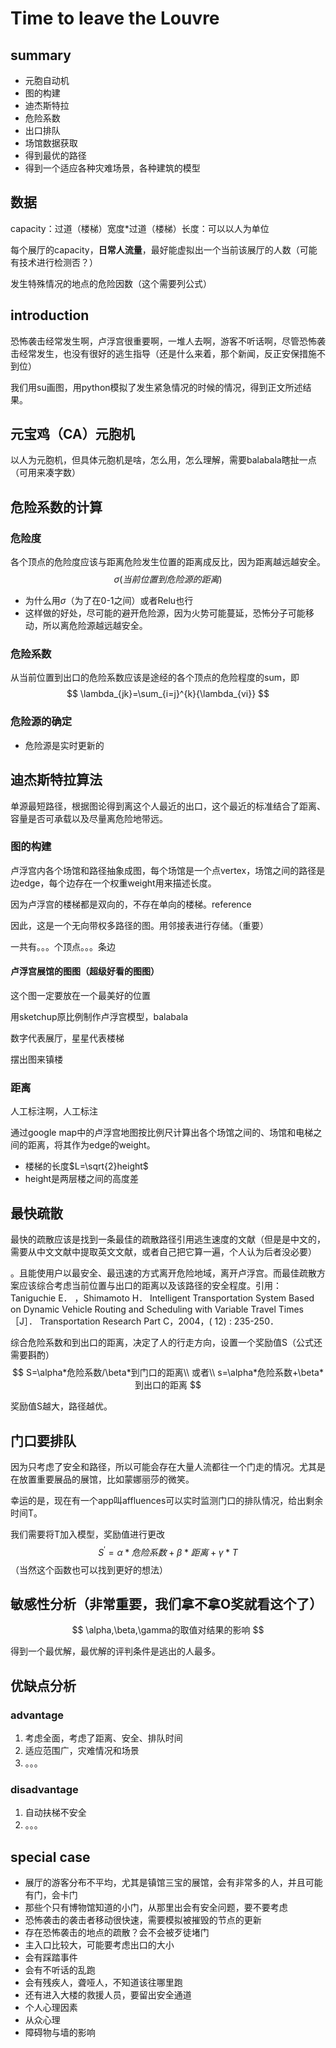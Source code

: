 # Time to leave the Louvre

## summary

* 元胞自动机
* 图的构建
* 迪杰斯特拉
* 危险系数
* 出口排队
* 场馆数据获取
* 得到最优的路径
* 得到一个适应各种灾难场景，各种建筑的模型

## 数据

capacity：过道（楼梯）宽度*过道（楼梯）长度：可以以人为单位

每个展厅的capacity，**日常人流量**，最好能虚拟出一个当前该展厅的人数（可能有技术进行检测否？）

发生特殊情况的地点的危险因数（这个需要列公式）



## introduction

恐怖袭击经常发生啊，卢浮宫很重要啊，一堆人去啊，游客不听话啊，尽管恐怖袭击经常发生，也没有很好的逃生指导（还是什么来着，那个新闻，反正安保措施不到位）

我们用su画图，用python模拟了发生紧急情况的时候的情况，得到正文所述结果。



## 元宝鸡（CA）元胞机

以人为元胞机，但具体元胞机是啥，怎么用，怎么理解，需要balabala瞎扯一点（可用来凑字数）

## 危险系数的计算

### 危险度

各个顶点的危险度应该与距离危险发生位置的距离成反比，因为距离越远越安全。
$$
\sigma(当前位置到危险源的距离)
$$


* 为什么用$\sigma$（为了在0-1之间）或者Relu也行
* 这样做的好处，尽可能的避开危险源，因为火势可能蔓延，恐怖分子可能移动，所以离危险源越远越安全。

### 危险系数

从当前位置到出口的危险系数应该是途经的各个顶点的危险程度的sum，即
$$
\lambda_{jk}=\sum_{i=j}^{k}{\lambda_{vi}}
$$

### 危险源的确定

* 危险源是实时更新的


## 迪杰斯特拉算法

单源最短路径，根据图论得到离这个人最近的出口，这个最近的标准结合了距离、容量是否可承载以及尽量离危险地带远。

### 图的构建

卢浮宫内各个场馆和路径抽象成图，每个场馆是一个点vertex，场馆之间的路径是边edge，每个边存在一个权重weight用来描述长度。

因为卢浮宫的楼梯都是双向的，不存在单向的楼梯。reference

因此，这是一个无向带权多路径的图。用邻接表进行存储。（重要）

一共有。。。个顶点。。。条边

#### 卢浮宫展馆的图图（超级好看的图图）

这个图一定要放在一个最美好的位置

用sketchup原比例制作卢浮宫模型，balabala

数字代表展厅，星星代表楼梯

摆出图来镇楼

### 距离

人工标注啊，人工标注

通过google map中的卢浮宫地图按比例尺计算出各个场馆之间的、场馆和电梯之间的距离，将其作为edge的weight。

- 楼梯的长度$L=\sqrt{2}height$
- height是两层楼之间的高度差



## 最快疏散

最快的疏散应该是找到一条最佳的疏散路径引用逃生速度的文献（但是是中文的，需要从中文文献中提取英文文献，或者自己把它算一遍，个人认为后者没必要）

。且能使用户以最安全、最迅速的方式离开危险地域，离开卢浮宫。而最佳疏散方案应该综合考虑当前位置与出口的距离以及该路径的安全程度。引用：Taniguchie E． ，Shimamoto H． Intelligent Transportation System Based on Dynamic Vehicle Routing and Scheduling with Variable Travel Times［J］． Transportation Research Part C，2004，( 12) :
235-250．

综合危险系数和到出口的距离，决定了人的行走方向，设置一个奖励值S（公式还需要斟酌）
$$
S=\alpha*危险系数/\beta*到门口的距离\\
或者\\
s=\alpha*危险系数+\beta*到出口的距离
$$

奖励值S越大，路径越优。

## 门口要排队

因为只考虑了安全和路径，所以可能会存在大量人流都往一个门走的情况。尤其是在放置重要展品的展馆，比如蒙娜丽莎的微笑。

幸运的是，现在有一个app叫affluences可以实时监测门口的排队情况，给出剩余时间T。

我们需要将T加入模型，奖励值进行更改
$$
S^{'}=\alpha*危险系数+\beta*距离+\gamma*T
$$
（当然这个函数也可以找到更好的想法）

## 敏感性分析（非常重要，我们拿不拿O奖就看这个了）

$$
\alpha,\beta,\gamma的取值对结果的影响
$$

得到一个最优解，最优解的评判条件是逃出的人最多。

## 优缺点分析

### advantage

1. 考虑全面，考虑了距离、安全、排队时间
2. 适应范围广，灾难情况和场景
3. 。。。

### disadvantage

1. 自动扶梯不安全
2. 。。。





## special case

* 展厅的游客分布不平均，尤其是镇馆三宝的展馆，会有非常多的人，并且可能有门，会卡门
* 那些个只有博物馆知道的小门，从那里出会有安全问题，要不要考虑
* 恐怖袭击的袭击者移动很快速，需要模拟被摧毁的节点的更新
* 存在恐怖袭击的地点的疏散？会不会被歹徒堵门
* 主入口比较大，可能要考虑出口的大小
* 会有踩踏事件
* 会有不听话的乱跑
* 会有残疾人，聋哑人，不知道该往哪里跑
* 还有进入大楼的救援人员，要留出安全通道
* 个人心理因素
* 从众心理
* 障碍物与墙的影响






